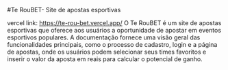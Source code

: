 #Te RouBET- Site de apostas esportivas 




vercel link: https://te-rou-bet.vercel.app/
O Te RouBET é um site de apostas esportivas que oferece aos usuários a oportunidade de apostar em eventos esportivos populares. A documentação fornece uma visão geral das funcionalidades principais, como o processo de cadastro, login e a página de apostas, onde os usuários podem selecionar seus times favoritos e inserir o valor da aposta em reais para calcular o potencial de ganho.
